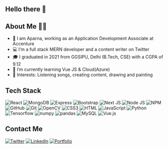   ## Hello there 👋
  
  
  ## About Me 👩‍💼
  
- 👀 I am Aparna, working as an Application Development Associate at Accenture
- 💻 I’m a full stack MERN developer and a content writer on Twitter 
- 🎓 I graduated in 2021 from GGSIPU, Delhi (B.Tech, CSE) with a CGPA of 9.12
- 🌱 I’m currently learning Vue JS & Cloud(Azure)
- 💞️ Interests: Listening songs, creating content, drawing and painting

## Tech Stack 
![React](https://img.shields.io/badge/React-20232A?style=for-the-badge&logo=react&logoColor=61DAFB)
![MongoDB](https://img.shields.io/badge/MongoDB-4EA94B?style=for-the-badge&logo=mongodb&logoColor=white)
![Express](https://img.shields.io/badge/Express.js-000000?style=for-the-badge&logo=express&logoColor=white)
![Bootstrap](https://img.shields.io/badge/Bootstrap-563D7C?style=for-the-badge&logo=bootstrap&logoColor=white)
![Next JS](https://img.shields.io/badge/next.js-000000?style=for-the-badge&logo=nextdotjs&logoColor=white)
![Node JS](https://img.shields.io/badge/Node.js-339933?style=for-the-badge&logo=nodedotjs&logoColor=white)
![NPM](https://img.shields.io/badge/npm-CB3837?style=for-the-badge&logo=npm&logoColor=white)
![GitHub](https://img.shields.io/badge/GitHub-100000?style=for-the-badge&logo=github&logoColor=white)
![Git](https://img.shields.io/badge/git-%23F05033.svg?style=for-the-badge&logo=git&logoColor=white)
![OpenCV](https://img.shields.io/badge/OpenCV-27338e?style=for-the-badge&logo=OpenCV&logoColor=white)
![CSS3](https://img.shields.io/badge/CSS3-1572B6?style=for-the-badge&logo=css3&logoColor=white)
![HTML](https://img.shields.io/badge/HTML5-E34F26?style=for-the-badge&logo=html5&logoColor=white)
![JavaScript](https://img.shields.io/badge/JavaScript-323330?style=for-the-badge&logo=javascript&logoColor=F7DF1E)
![Python](https://img.shields.io/badge/Python-FFD43B?style=for-the-badge&logo=python&logoColor=blue)
![Tensorflow](https://img.shields.io/badge/TensorFlow-FF6F00?style=for-the-badge&logo=TensorFlow&logoColor=white)
![numpy](https://img.shields.io/badge/Numpy-777BB4?style=for-the-badge&logo=numpy&logoColor=white)
![pandas](https://img.shields.io/badge/Pandas-2C2D72?style=for-the-badge&logo=pandas&logoColor=white)
![MySQL](https://img.shields.io/badge/MySQL-005C84?style=for-the-badge&logo=mysql&logoColor=white)
![Vue.js](https://img.shields.io/badge/vuejs-%2335495e.svg?style=for-the-badge&logo=vuedotjs&logoColor=%234FC08D)

## Contact Me
[![Twitter](https://img.shields.io/badge/Twitter-1DA1F2?style=for-the-badge&logo=twitter&logoColor=white)](https://twitter.com/AparnaSoneja)
[![LinkedIn](https://img.shields.io/badge/LinkedIn-0077B5?style=for-the-badge&logo=linkedin&logoColor=white)](https://www.linkedin.com/in/aparna-35066b191/)
[![Portfolio](https://img.shields.io/badge/Portfolio-1DA1F2?style=for-the-badge&logo=website&logoColor=white)](https://aparnaportfoliofinal.netlify.app/)


<!---
aparna2071/aparna2071 is a ✨ special ✨ repository because its `README.md` (this file) appears on your GitHub profile.
You can click the Preview link to take a look at your changes.
--->
